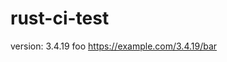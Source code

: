 # rust-ci-test

<!-- x-release-please-start-version -->

version: 3.4.19 foo
https://example.com/3.4.19/bar

<!-- x-release-please-end -->

